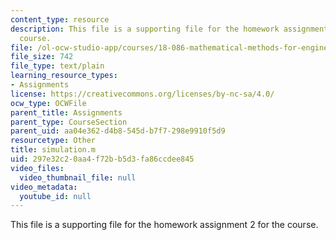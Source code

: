 ```yaml
---
content_type: resource
description: This file is a supporting file for the homework assignment 2 for the
  course.
file: /ol-ocw-studio-app/courses/18-086-mathematical-methods-for-engineers-ii-spring-2006/297e32c20aa4f72bb5d3fa86ccdee845_simulation.m
file_size: 742
file_type: text/plain
learning_resource_types:
- Assignments
license: https://creativecommons.org/licenses/by-nc-sa/4.0/
ocw_type: OCWFile
parent_title: Assignments
parent_type: CourseSection
parent_uid: aa04e362-d4b8-545d-b7f7-298e9910f5d9
resourcetype: Other
title: simulation.m
uid: 297e32c2-0aa4-f72b-b5d3-fa86ccdee845
video_files:
  video_thumbnail_file: null
video_metadata:
  youtube_id: null
---
```

This file is a supporting file for the homework assignment 2 for the course.
